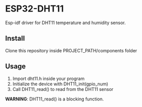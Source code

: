 # ESP32-DHT11
Esp-idf driver for DHT11 temperature and humidity sensor.

## Install
Clone this repository inside PROJECT_PATH/components folder

## Usage
1. Import dht11.h inside your program 
2. Initialize the device with DHT11_init(gpio_num)
3. Call DHT11_read() to read from the DHT11 sensor<br/>


<b>WARNING</b>: DHT11_read() is a blocking function.
